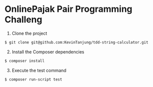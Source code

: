 
# OnlinePajak Pair Programming Challeng

1. Clone the project

  ```sh
  $ git clone git@github.com:KevinTanjung/tdd-string-calculator.git
  ```

2. Install the Composer dependencies

  ```sh
  $ composer install
  ```

3. Execute the test command

  ```sh
  $ composer run-script test
  ```
